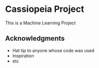 # Cassiopeia Project

This is a Machine Learning Project

## Acknowledgments

* Hat tip to anyone whose code was used
* Inspiration
* etc

